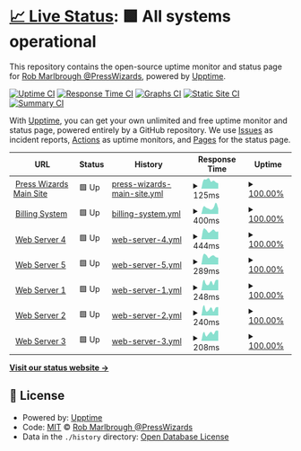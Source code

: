 # [📈 Live Status](https://presswizards.github.io/upptime): <!--live status--> **🟩 All systems operational**

This repository contains the open-source uptime monitor and status page for [Rob Marlbrough @PressWizards](https://presswizards.com/), powered by [Upptime](https://github.com/upptime/upptime).

[![Uptime CI](https://github.com/presswizards/upptime/workflows/Uptime%20CI/badge.svg)](https://github.com/presswizards/upptime/actions?query=workflow%3A%22Uptime+CI%22)
[![Response Time CI](https://github.com/presswizards/upptime/workflows/Response%20Time%20CI/badge.svg)](https://github.com/presswizards/upptime/actions?query=workflow%3A%22Response+Time+CI%22)
[![Graphs CI](https://github.com/presswizards/upptime/workflows/Graphs%20CI/badge.svg)](https://github.com/presswizards/upptime/actions?query=workflow%3A%22Graphs+CI%22)
[![Static Site CI](https://github.com/presswizards/upptime/workflows/Static%20Site%20CI/badge.svg)](https://github.com/presswizards/upptime/actions?query=workflow%3A%22Static+Site+CI%22)
[![Summary CI](https://github.com/presswizards/upptime/workflows/Summary%20CI/badge.svg)](https://github.com/presswizards/upptime/actions?query=workflow%3A%22Summary+CI%22)

With [Upptime](https://upptime.js.org), you can get your own unlimited and free uptime monitor and status page, powered entirely by a GitHub repository. We use [Issues](https://github.com/presswizards/upptime/issues) as incident reports, [Actions](https://github.com/presswizards/upptime/actions) as uptime monitors, and [Pages](https://presswizards.github.io/upptime) for the status page.

<!--start: status pages-->
<!-- This summary is generated by Upptime (https://github.com/upptime/upptime) -->
<!-- Do not edit this manually, your changes will be overwritten -->
<!-- prettier-ignore -->
| URL | Status | History | Response Time | Uptime |
| --- | ------ | ------- | ------------- | ------ |
| <img alt="" src="https://favicons.githubusercontent.com/presswizards.com" height="13"> [Press Wizards Main Site](https://presswizards.com) | 🟩 Up | [press-wizards-main-site.yml](https://github.com/presswizards/upptime/commits/HEAD/history/press-wizards-main-site.yml) | <details><summary><img alt="Response time graph" src="./graphs/press-wizards-main-site/response-time-week.png" height="20"> 125ms</summary><br><a href="https://presswizards.github.io/upptime/history/press-wizards-main-site"><img alt="Response time 127" src="https://img.shields.io/endpoint?url=https%3A%2F%2Fraw.githubusercontent.com%2Fpresswizards%2Fupptime%2FHEAD%2Fapi%2Fpress-wizards-main-site%2Fresponse-time.json"></a><br><a href="https://presswizards.github.io/upptime/history/press-wizards-main-site"><img alt="24-hour response time 83" src="https://img.shields.io/endpoint?url=https%3A%2F%2Fraw.githubusercontent.com%2Fpresswizards%2Fupptime%2FHEAD%2Fapi%2Fpress-wizards-main-site%2Fresponse-time-day.json"></a><br><a href="https://presswizards.github.io/upptime/history/press-wizards-main-site"><img alt="7-day response time 125" src="https://img.shields.io/endpoint?url=https%3A%2F%2Fraw.githubusercontent.com%2Fpresswizards%2Fupptime%2FHEAD%2Fapi%2Fpress-wizards-main-site%2Fresponse-time-week.json"></a><br><a href="https://presswizards.github.io/upptime/history/press-wizards-main-site"><img alt="30-day response time 123" src="https://img.shields.io/endpoint?url=https%3A%2F%2Fraw.githubusercontent.com%2Fpresswizards%2Fupptime%2FHEAD%2Fapi%2Fpress-wizards-main-site%2Fresponse-time-month.json"></a><br><a href="https://presswizards.github.io/upptime/history/press-wizards-main-site"><img alt="1-year response time 127" src="https://img.shields.io/endpoint?url=https%3A%2F%2Fraw.githubusercontent.com%2Fpresswizards%2Fupptime%2FHEAD%2Fapi%2Fpress-wizards-main-site%2Fresponse-time-year.json"></a></details> | <details><summary><a href="https://presswizards.github.io/upptime/history/press-wizards-main-site">100.00%</a></summary><a href="https://presswizards.github.io/upptime/history/press-wizards-main-site"><img alt="All-time uptime 100.00%" src="https://img.shields.io/endpoint?url=https%3A%2F%2Fraw.githubusercontent.com%2Fpresswizards%2Fupptime%2FHEAD%2Fapi%2Fpress-wizards-main-site%2Fuptime.json"></a><br><a href="https://presswizards.github.io/upptime/history/press-wizards-main-site"><img alt="24-hour uptime 100.00%" src="https://img.shields.io/endpoint?url=https%3A%2F%2Fraw.githubusercontent.com%2Fpresswizards%2Fupptime%2FHEAD%2Fapi%2Fpress-wizards-main-site%2Fuptime-day.json"></a><br><a href="https://presswizards.github.io/upptime/history/press-wizards-main-site"><img alt="7-day uptime 100.00%" src="https://img.shields.io/endpoint?url=https%3A%2F%2Fraw.githubusercontent.com%2Fpresswizards%2Fupptime%2FHEAD%2Fapi%2Fpress-wizards-main-site%2Fuptime-week.json"></a><br><a href="https://presswizards.github.io/upptime/history/press-wizards-main-site"><img alt="30-day uptime 100.00%" src="https://img.shields.io/endpoint?url=https%3A%2F%2Fraw.githubusercontent.com%2Fpresswizards%2Fupptime%2FHEAD%2Fapi%2Fpress-wizards-main-site%2Fuptime-month.json"></a><br><a href="https://presswizards.github.io/upptime/history/press-wizards-main-site"><img alt="1-year uptime 100.00%" src="https://img.shields.io/endpoint?url=https%3A%2F%2Fraw.githubusercontent.com%2Fpresswizards%2Fupptime%2FHEAD%2Fapi%2Fpress-wizards-main-site%2Fuptime-year.json"></a></details>
| <img alt="" src="https://favicons.githubusercontent.com/billing.presswizards.com" height="13"> [Billing System](https://billing.presswizards.com) | 🟩 Up | [billing-system.yml](https://github.com/presswizards/upptime/commits/HEAD/history/billing-system.yml) | <details><summary><img alt="Response time graph" src="./graphs/billing-system/response-time-week.png" height="20"> 400ms</summary><br><a href="https://presswizards.github.io/upptime/history/billing-system"><img alt="Response time 588" src="https://img.shields.io/endpoint?url=https%3A%2F%2Fraw.githubusercontent.com%2Fpresswizards%2Fupptime%2FHEAD%2Fapi%2Fbilling-system%2Fresponse-time.json"></a><br><a href="https://presswizards.github.io/upptime/history/billing-system"><img alt="24-hour response time 325" src="https://img.shields.io/endpoint?url=https%3A%2F%2Fraw.githubusercontent.com%2Fpresswizards%2Fupptime%2FHEAD%2Fapi%2Fbilling-system%2Fresponse-time-day.json"></a><br><a href="https://presswizards.github.io/upptime/history/billing-system"><img alt="7-day response time 400" src="https://img.shields.io/endpoint?url=https%3A%2F%2Fraw.githubusercontent.com%2Fpresswizards%2Fupptime%2FHEAD%2Fapi%2Fbilling-system%2Fresponse-time-week.json"></a><br><a href="https://presswizards.github.io/upptime/history/billing-system"><img alt="30-day response time 466" src="https://img.shields.io/endpoint?url=https%3A%2F%2Fraw.githubusercontent.com%2Fpresswizards%2Fupptime%2FHEAD%2Fapi%2Fbilling-system%2Fresponse-time-month.json"></a><br><a href="https://presswizards.github.io/upptime/history/billing-system"><img alt="1-year response time 588" src="https://img.shields.io/endpoint?url=https%3A%2F%2Fraw.githubusercontent.com%2Fpresswizards%2Fupptime%2FHEAD%2Fapi%2Fbilling-system%2Fresponse-time-year.json"></a></details> | <details><summary><a href="https://presswizards.github.io/upptime/history/billing-system">100.00%</a></summary><a href="https://presswizards.github.io/upptime/history/billing-system"><img alt="All-time uptime 99.94%" src="https://img.shields.io/endpoint?url=https%3A%2F%2Fraw.githubusercontent.com%2Fpresswizards%2Fupptime%2FHEAD%2Fapi%2Fbilling-system%2Fuptime.json"></a><br><a href="https://presswizards.github.io/upptime/history/billing-system"><img alt="24-hour uptime 100.00%" src="https://img.shields.io/endpoint?url=https%3A%2F%2Fraw.githubusercontent.com%2Fpresswizards%2Fupptime%2FHEAD%2Fapi%2Fbilling-system%2Fuptime-day.json"></a><br><a href="https://presswizards.github.io/upptime/history/billing-system"><img alt="7-day uptime 100.00%" src="https://img.shields.io/endpoint?url=https%3A%2F%2Fraw.githubusercontent.com%2Fpresswizards%2Fupptime%2FHEAD%2Fapi%2Fbilling-system%2Fuptime-week.json"></a><br><a href="https://presswizards.github.io/upptime/history/billing-system"><img alt="30-day uptime 99.94%" src="https://img.shields.io/endpoint?url=https%3A%2F%2Fraw.githubusercontent.com%2Fpresswizards%2Fupptime%2FHEAD%2Fapi%2Fbilling-system%2Fuptime-month.json"></a><br><a href="https://presswizards.github.io/upptime/history/billing-system"><img alt="1-year uptime 99.94%" src="https://img.shields.io/endpoint?url=https%3A%2F%2Fraw.githubusercontent.com%2Fpresswizards%2Fupptime%2FHEAD%2Fapi%2Fbilling-system%2Fuptime-year.json"></a></details>
| <img alt="" src="https://favicons.githubusercontent.com/plesk.presswizards.com" height="13"> [Web Server 4](https://plesk.presswizards.com) | 🟩 Up | [web-server-4.yml](https://github.com/presswizards/upptime/commits/HEAD/history/web-server-4.yml) | <details><summary><img alt="Response time graph" src="./graphs/web-server-4/response-time-week.png" height="20"> 444ms</summary><br><a href="https://presswizards.github.io/upptime/history/web-server-4"><img alt="Response time 492" src="https://img.shields.io/endpoint?url=https%3A%2F%2Fraw.githubusercontent.com%2Fpresswizards%2Fupptime%2FHEAD%2Fapi%2Fweb-server-4%2Fresponse-time.json"></a><br><a href="https://presswizards.github.io/upptime/history/web-server-4"><img alt="24-hour response time 402" src="https://img.shields.io/endpoint?url=https%3A%2F%2Fraw.githubusercontent.com%2Fpresswizards%2Fupptime%2FHEAD%2Fapi%2Fweb-server-4%2Fresponse-time-day.json"></a><br><a href="https://presswizards.github.io/upptime/history/web-server-4"><img alt="7-day response time 444" src="https://img.shields.io/endpoint?url=https%3A%2F%2Fraw.githubusercontent.com%2Fpresswizards%2Fupptime%2FHEAD%2Fapi%2Fweb-server-4%2Fresponse-time-week.json"></a><br><a href="https://presswizards.github.io/upptime/history/web-server-4"><img alt="30-day response time 485" src="https://img.shields.io/endpoint?url=https%3A%2F%2Fraw.githubusercontent.com%2Fpresswizards%2Fupptime%2FHEAD%2Fapi%2Fweb-server-4%2Fresponse-time-month.json"></a><br><a href="https://presswizards.github.io/upptime/history/web-server-4"><img alt="1-year response time 492" src="https://img.shields.io/endpoint?url=https%3A%2F%2Fraw.githubusercontent.com%2Fpresswizards%2Fupptime%2FHEAD%2Fapi%2Fweb-server-4%2Fresponse-time-year.json"></a></details> | <details><summary><a href="https://presswizards.github.io/upptime/history/web-server-4">100.00%</a></summary><a href="https://presswizards.github.io/upptime/history/web-server-4"><img alt="All-time uptime 100.00%" src="https://img.shields.io/endpoint?url=https%3A%2F%2Fraw.githubusercontent.com%2Fpresswizards%2Fupptime%2FHEAD%2Fapi%2Fweb-server-4%2Fuptime.json"></a><br><a href="https://presswizards.github.io/upptime/history/web-server-4"><img alt="24-hour uptime 100.00%" src="https://img.shields.io/endpoint?url=https%3A%2F%2Fraw.githubusercontent.com%2Fpresswizards%2Fupptime%2FHEAD%2Fapi%2Fweb-server-4%2Fuptime-day.json"></a><br><a href="https://presswizards.github.io/upptime/history/web-server-4"><img alt="7-day uptime 100.00%" src="https://img.shields.io/endpoint?url=https%3A%2F%2Fraw.githubusercontent.com%2Fpresswizards%2Fupptime%2FHEAD%2Fapi%2Fweb-server-4%2Fuptime-week.json"></a><br><a href="https://presswizards.github.io/upptime/history/web-server-4"><img alt="30-day uptime 100.00%" src="https://img.shields.io/endpoint?url=https%3A%2F%2Fraw.githubusercontent.com%2Fpresswizards%2Fupptime%2FHEAD%2Fapi%2Fweb-server-4%2Fuptime-month.json"></a><br><a href="https://presswizards.github.io/upptime/history/web-server-4"><img alt="1-year uptime 100.00%" src="https://img.shields.io/endpoint?url=https%3A%2F%2Fraw.githubusercontent.com%2Fpresswizards%2Fupptime%2FHEAD%2Fapi%2Fweb-server-4%2Fuptime-year.json"></a></details>
| <img alt="" src="https://favicons.githubusercontent.com/plesk.presswizards.com" height="13"> [Web Server 5](https://plesk.presswizards.com) | 🟩 Up | [web-server-5.yml](https://github.com/presswizards/upptime/commits/HEAD/history/web-server-5.yml) | <details><summary><img alt="Response time graph" src="./graphs/web-server-5/response-time-week.png" height="20"> 289ms</summary><br><a href="https://presswizards.github.io/upptime/history/web-server-5"><img alt="Response time 326" src="https://img.shields.io/endpoint?url=https%3A%2F%2Fraw.githubusercontent.com%2Fpresswizards%2Fupptime%2FHEAD%2Fapi%2Fweb-server-5%2Fresponse-time.json"></a><br><a href="https://presswizards.github.io/upptime/history/web-server-5"><img alt="24-hour response time 238" src="https://img.shields.io/endpoint?url=https%3A%2F%2Fraw.githubusercontent.com%2Fpresswizards%2Fupptime%2FHEAD%2Fapi%2Fweb-server-5%2Fresponse-time-day.json"></a><br><a href="https://presswizards.github.io/upptime/history/web-server-5"><img alt="7-day response time 289" src="https://img.shields.io/endpoint?url=https%3A%2F%2Fraw.githubusercontent.com%2Fpresswizards%2Fupptime%2FHEAD%2Fapi%2Fweb-server-5%2Fresponse-time-week.json"></a><br><a href="https://presswizards.github.io/upptime/history/web-server-5"><img alt="30-day response time 304" src="https://img.shields.io/endpoint?url=https%3A%2F%2Fraw.githubusercontent.com%2Fpresswizards%2Fupptime%2FHEAD%2Fapi%2Fweb-server-5%2Fresponse-time-month.json"></a><br><a href="https://presswizards.github.io/upptime/history/web-server-5"><img alt="1-year response time 326" src="https://img.shields.io/endpoint?url=https%3A%2F%2Fraw.githubusercontent.com%2Fpresswizards%2Fupptime%2FHEAD%2Fapi%2Fweb-server-5%2Fresponse-time-year.json"></a></details> | <details><summary><a href="https://presswizards.github.io/upptime/history/web-server-5">100.00%</a></summary><a href="https://presswizards.github.io/upptime/history/web-server-5"><img alt="All-time uptime 100.00%" src="https://img.shields.io/endpoint?url=https%3A%2F%2Fraw.githubusercontent.com%2Fpresswizards%2Fupptime%2FHEAD%2Fapi%2Fweb-server-5%2Fuptime.json"></a><br><a href="https://presswizards.github.io/upptime/history/web-server-5"><img alt="24-hour uptime 100.00%" src="https://img.shields.io/endpoint?url=https%3A%2F%2Fraw.githubusercontent.com%2Fpresswizards%2Fupptime%2FHEAD%2Fapi%2Fweb-server-5%2Fuptime-day.json"></a><br><a href="https://presswizards.github.io/upptime/history/web-server-5"><img alt="7-day uptime 100.00%" src="https://img.shields.io/endpoint?url=https%3A%2F%2Fraw.githubusercontent.com%2Fpresswizards%2Fupptime%2FHEAD%2Fapi%2Fweb-server-5%2Fuptime-week.json"></a><br><a href="https://presswizards.github.io/upptime/history/web-server-5"><img alt="30-day uptime 100.00%" src="https://img.shields.io/endpoint?url=https%3A%2F%2Fraw.githubusercontent.com%2Fpresswizards%2Fupptime%2FHEAD%2Fapi%2Fweb-server-5%2Fuptime-month.json"></a><br><a href="https://presswizards.github.io/upptime/history/web-server-5"><img alt="1-year uptime 100.00%" src="https://img.shields.io/endpoint?url=https%3A%2F%2Fraw.githubusercontent.com%2Fpresswizards%2Fupptime%2FHEAD%2Fapi%2Fweb-server-5%2Fuptime-year.json"></a></details>
| <img alt="" src="https://favicons.githubusercontent.com/web1.yourserver.net" height="13"> [Web Server 1](https://web1.yourserver.net) | 🟩 Up | [web-server-1.yml](https://github.com/presswizards/upptime/commits/HEAD/history/web-server-1.yml) | <details><summary><img alt="Response time graph" src="./graphs/web-server-1/response-time-week.png" height="20"> 248ms</summary><br><a href="https://presswizards.github.io/upptime/history/web-server-1"><img alt="Response time 325" src="https://img.shields.io/endpoint?url=https%3A%2F%2Fraw.githubusercontent.com%2Fpresswizards%2Fupptime%2FHEAD%2Fapi%2Fweb-server-1%2Fresponse-time.json"></a><br><a href="https://presswizards.github.io/upptime/history/web-server-1"><img alt="24-hour response time 325" src="https://img.shields.io/endpoint?url=https%3A%2F%2Fraw.githubusercontent.com%2Fpresswizards%2Fupptime%2FHEAD%2Fapi%2Fweb-server-1%2Fresponse-time-day.json"></a><br><a href="https://presswizards.github.io/upptime/history/web-server-1"><img alt="7-day response time 248" src="https://img.shields.io/endpoint?url=https%3A%2F%2Fraw.githubusercontent.com%2Fpresswizards%2Fupptime%2FHEAD%2Fapi%2Fweb-server-1%2Fresponse-time-week.json"></a><br><a href="https://presswizards.github.io/upptime/history/web-server-1"><img alt="30-day response time 286" src="https://img.shields.io/endpoint?url=https%3A%2F%2Fraw.githubusercontent.com%2Fpresswizards%2Fupptime%2FHEAD%2Fapi%2Fweb-server-1%2Fresponse-time-month.json"></a><br><a href="https://presswizards.github.io/upptime/history/web-server-1"><img alt="1-year response time 325" src="https://img.shields.io/endpoint?url=https%3A%2F%2Fraw.githubusercontent.com%2Fpresswizards%2Fupptime%2FHEAD%2Fapi%2Fweb-server-1%2Fresponse-time-year.json"></a></details> | <details><summary><a href="https://presswizards.github.io/upptime/history/web-server-1">100.00%</a></summary><a href="https://presswizards.github.io/upptime/history/web-server-1"><img alt="All-time uptime 99.99%" src="https://img.shields.io/endpoint?url=https%3A%2F%2Fraw.githubusercontent.com%2Fpresswizards%2Fupptime%2FHEAD%2Fapi%2Fweb-server-1%2Fuptime.json"></a><br><a href="https://presswizards.github.io/upptime/history/web-server-1"><img alt="24-hour uptime 100.00%" src="https://img.shields.io/endpoint?url=https%3A%2F%2Fraw.githubusercontent.com%2Fpresswizards%2Fupptime%2FHEAD%2Fapi%2Fweb-server-1%2Fuptime-day.json"></a><br><a href="https://presswizards.github.io/upptime/history/web-server-1"><img alt="7-day uptime 100.00%" src="https://img.shields.io/endpoint?url=https%3A%2F%2Fraw.githubusercontent.com%2Fpresswizards%2Fupptime%2FHEAD%2Fapi%2Fweb-server-1%2Fuptime-week.json"></a><br><a href="https://presswizards.github.io/upptime/history/web-server-1"><img alt="30-day uptime 100.00%" src="https://img.shields.io/endpoint?url=https%3A%2F%2Fraw.githubusercontent.com%2Fpresswizards%2Fupptime%2FHEAD%2Fapi%2Fweb-server-1%2Fuptime-month.json"></a><br><a href="https://presswizards.github.io/upptime/history/web-server-1"><img alt="1-year uptime 99.99%" src="https://img.shields.io/endpoint?url=https%3A%2F%2Fraw.githubusercontent.com%2Fpresswizards%2Fupptime%2FHEAD%2Fapi%2Fweb-server-1%2Fuptime-year.json"></a></details>
| <img alt="" src="https://favicons.githubusercontent.com/web2.yourserver.net" height="13"> [Web Server 2](https://web2.yourserver.net) | 🟩 Up | [web-server-2.yml](https://github.com/presswizards/upptime/commits/HEAD/history/web-server-2.yml) | <details><summary><img alt="Response time graph" src="./graphs/web-server-2/response-time-week.png" height="20"> 240ms</summary><br><a href="https://presswizards.github.io/upptime/history/web-server-2"><img alt="Response time 301" src="https://img.shields.io/endpoint?url=https%3A%2F%2Fraw.githubusercontent.com%2Fpresswizards%2Fupptime%2FHEAD%2Fapi%2Fweb-server-2%2Fresponse-time.json"></a><br><a href="https://presswizards.github.io/upptime/history/web-server-2"><img alt="24-hour response time 299" src="https://img.shields.io/endpoint?url=https%3A%2F%2Fraw.githubusercontent.com%2Fpresswizards%2Fupptime%2FHEAD%2Fapi%2Fweb-server-2%2Fresponse-time-day.json"></a><br><a href="https://presswizards.github.io/upptime/history/web-server-2"><img alt="7-day response time 240" src="https://img.shields.io/endpoint?url=https%3A%2F%2Fraw.githubusercontent.com%2Fpresswizards%2Fupptime%2FHEAD%2Fapi%2Fweb-server-2%2Fresponse-time-week.json"></a><br><a href="https://presswizards.github.io/upptime/history/web-server-2"><img alt="30-day response time 257" src="https://img.shields.io/endpoint?url=https%3A%2F%2Fraw.githubusercontent.com%2Fpresswizards%2Fupptime%2FHEAD%2Fapi%2Fweb-server-2%2Fresponse-time-month.json"></a><br><a href="https://presswizards.github.io/upptime/history/web-server-2"><img alt="1-year response time 301" src="https://img.shields.io/endpoint?url=https%3A%2F%2Fraw.githubusercontent.com%2Fpresswizards%2Fupptime%2FHEAD%2Fapi%2Fweb-server-2%2Fresponse-time-year.json"></a></details> | <details><summary><a href="https://presswizards.github.io/upptime/history/web-server-2">100.00%</a></summary><a href="https://presswizards.github.io/upptime/history/web-server-2"><img alt="All-time uptime 99.99%" src="https://img.shields.io/endpoint?url=https%3A%2F%2Fraw.githubusercontent.com%2Fpresswizards%2Fupptime%2FHEAD%2Fapi%2Fweb-server-2%2Fuptime.json"></a><br><a href="https://presswizards.github.io/upptime/history/web-server-2"><img alt="24-hour uptime 100.00%" src="https://img.shields.io/endpoint?url=https%3A%2F%2Fraw.githubusercontent.com%2Fpresswizards%2Fupptime%2FHEAD%2Fapi%2Fweb-server-2%2Fuptime-day.json"></a><br><a href="https://presswizards.github.io/upptime/history/web-server-2"><img alt="7-day uptime 100.00%" src="https://img.shields.io/endpoint?url=https%3A%2F%2Fraw.githubusercontent.com%2Fpresswizards%2Fupptime%2FHEAD%2Fapi%2Fweb-server-2%2Fuptime-week.json"></a><br><a href="https://presswizards.github.io/upptime/history/web-server-2"><img alt="30-day uptime 100.00%" src="https://img.shields.io/endpoint?url=https%3A%2F%2Fraw.githubusercontent.com%2Fpresswizards%2Fupptime%2FHEAD%2Fapi%2Fweb-server-2%2Fuptime-month.json"></a><br><a href="https://presswizards.github.io/upptime/history/web-server-2"><img alt="1-year uptime 99.99%" src="https://img.shields.io/endpoint?url=https%3A%2F%2Fraw.githubusercontent.com%2Fpresswizards%2Fupptime%2FHEAD%2Fapi%2Fweb-server-2%2Fuptime-year.json"></a></details>
| <img alt="" src="https://favicons.githubusercontent.com/web3.yourserver.net" height="13"> [Web Server 3](https://web3.yourserver.net) | 🟩 Up | [web-server-3.yml](https://github.com/presswizards/upptime/commits/HEAD/history/web-server-3.yml) | <details><summary><img alt="Response time graph" src="./graphs/web-server-3/response-time-week.png" height="20"> 208ms</summary><br><a href="https://presswizards.github.io/upptime/history/web-server-3"><img alt="Response time 293" src="https://img.shields.io/endpoint?url=https%3A%2F%2Fraw.githubusercontent.com%2Fpresswizards%2Fupptime%2FHEAD%2Fapi%2Fweb-server-3%2Fresponse-time.json"></a><br><a href="https://presswizards.github.io/upptime/history/web-server-3"><img alt="24-hour response time 267" src="https://img.shields.io/endpoint?url=https%3A%2F%2Fraw.githubusercontent.com%2Fpresswizards%2Fupptime%2FHEAD%2Fapi%2Fweb-server-3%2Fresponse-time-day.json"></a><br><a href="https://presswizards.github.io/upptime/history/web-server-3"><img alt="7-day response time 208" src="https://img.shields.io/endpoint?url=https%3A%2F%2Fraw.githubusercontent.com%2Fpresswizards%2Fupptime%2FHEAD%2Fapi%2Fweb-server-3%2Fresponse-time-week.json"></a><br><a href="https://presswizards.github.io/upptime/history/web-server-3"><img alt="30-day response time 253" src="https://img.shields.io/endpoint?url=https%3A%2F%2Fraw.githubusercontent.com%2Fpresswizards%2Fupptime%2FHEAD%2Fapi%2Fweb-server-3%2Fresponse-time-month.json"></a><br><a href="https://presswizards.github.io/upptime/history/web-server-3"><img alt="1-year response time 293" src="https://img.shields.io/endpoint?url=https%3A%2F%2Fraw.githubusercontent.com%2Fpresswizards%2Fupptime%2FHEAD%2Fapi%2Fweb-server-3%2Fresponse-time-year.json"></a></details> | <details><summary><a href="https://presswizards.github.io/upptime/history/web-server-3">100.00%</a></summary><a href="https://presswizards.github.io/upptime/history/web-server-3"><img alt="All-time uptime 99.99%" src="https://img.shields.io/endpoint?url=https%3A%2F%2Fraw.githubusercontent.com%2Fpresswizards%2Fupptime%2FHEAD%2Fapi%2Fweb-server-3%2Fuptime.json"></a><br><a href="https://presswizards.github.io/upptime/history/web-server-3"><img alt="24-hour uptime 100.00%" src="https://img.shields.io/endpoint?url=https%3A%2F%2Fraw.githubusercontent.com%2Fpresswizards%2Fupptime%2FHEAD%2Fapi%2Fweb-server-3%2Fuptime-day.json"></a><br><a href="https://presswizards.github.io/upptime/history/web-server-3"><img alt="7-day uptime 100.00%" src="https://img.shields.io/endpoint?url=https%3A%2F%2Fraw.githubusercontent.com%2Fpresswizards%2Fupptime%2FHEAD%2Fapi%2Fweb-server-3%2Fuptime-week.json"></a><br><a href="https://presswizards.github.io/upptime/history/web-server-3"><img alt="30-day uptime 100.00%" src="https://img.shields.io/endpoint?url=https%3A%2F%2Fraw.githubusercontent.com%2Fpresswizards%2Fupptime%2FHEAD%2Fapi%2Fweb-server-3%2Fuptime-month.json"></a><br><a href="https://presswizards.github.io/upptime/history/web-server-3"><img alt="1-year uptime 99.99%" src="https://img.shields.io/endpoint?url=https%3A%2F%2Fraw.githubusercontent.com%2Fpresswizards%2Fupptime%2FHEAD%2Fapi%2Fweb-server-3%2Fuptime-year.json"></a></details>

<!--end: status pages-->

[**Visit our status website →**](https://presswizards.github.io/upptime)

## 📄 License

- Powered by: [Upptime](https://github.com/upptime/upptime)
- Code: [MIT](./LICENSE) © [Rob Marlbrough @PressWizards](https://presswizards.com/)
- Data in the `./history` directory: [Open Database License](https://opendatacommons.org/licenses/odbl/1-0/)
